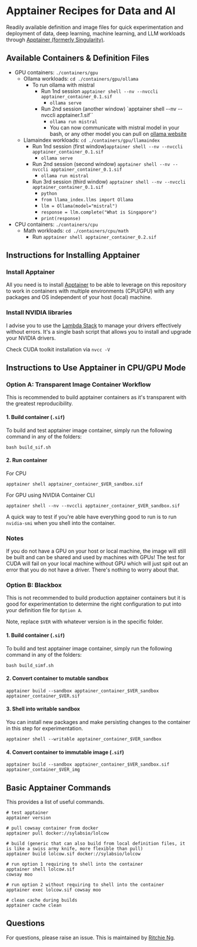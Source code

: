 # Apptainer Recipes for Data and AI
Readily available definition and image files for quick experimentation and deployment of data, deep learning, machine learning, and LLM workloads through [Apptainer (formerly Singularity)](https://apptainer.org/docs/admin/main/admin_quickstart.html).

## Available Containers & Definition Files
- GPU containers: `./containers/gpu`
  - Ollama workloads: `cd ./containers/gpu/ollama`
    - To run ollama with mistral
      - Run 1nd session `apptainer shell --nv --nvccli apptainer_container_0.1.sif`
        - `ollama serve`
      - Run 2nd session (another window) `apptainer shell --nv --nvccli apptainer.1.sif``
        - `ollama run mistral`
        - You can now communicate with mistral model in your bash, or any other model you can pull on [ollama website](https://ollama.com/)
  - Llamaindex workloads: `cd ./containers/gpu/llamaindex`
      - Run 1nd session (first window)`apptainer shell --nv --nvccli apptainer_container_0.1.sif`
        - `ollama serve`
      - Run 2nd session (second window) `apptainer shell --nv --nvccli apptainer_container_0.1.sif`
        - `ollama run mistral`
      - Run 3rd session (third window) `apptainer shell --nv --nvccli apptainer_container_0.1.sif`
        - `python`
        - `from llama_index.llms import Ollama`
        - `llm = Ollama(model="mistral")`
        - `response = llm.complete("What is Singapore")`
        - `print(response)`
- CPU containers: `./containers/cpu`
  - Math workloads: `cd ./containers/cpu/math`
    - Run `apptainer shell apptainer_container_0.2.sif`

## Instructions for Installing Apptainer

### Install Apptainer
All you need is to install [Apptainer](https://apptainer.org/docs/admin/latest/installation.html) to be able to leverage on this repository to work in containers with multiple environments (CPU/GPU) with any packages and OS independent of your host (local) machine.

### Install NVIDIA libraries
I advise you to use the [Lambda Stack](https://lambdalabs.com/lambda-stack-deep-learning-software) to manage your drivers effectively without errors. It's a single bash script that allows you to install and upgrade your NVIDIA drivers.

Check CUDA toolkit installation via `nvcc -V`

## Instructions to Use Apptainer in CPU/GPU Mode

### Option A: Transparent Image Container Workflow

This is recommended to build apptainer containers as it's transparent with the greatest reproducibility.

#### 1. Build container (`.sif`)
To build and test apptainer image container, simply run the following command in any of the folders:
```
bash build_sif.sh
```

#### 2. Run container
For CPU
```
apptainer shell apptainer_container_$VER_sandbox.sif
```

For GPU using NVIDIA Container CLI
```
apptainer shell --nv --nvccli apptainer_container_$VER_sandbox.sif
```

A quick way to test if you're able have everything good to run is to run `nvidia-smi` when you shell into the container. 

### Notes
If you do not have a GPU on your host or local machine, the image will still be built and can be shared and used by machines with GPUs! The test for CUDA will fail on your local machine without GPU which will just spit out an error that you do not have a driver. There's nothing to worry about that.

### Option B: Blackbox
This is not recommended to build production apptainer containers but it is good for experimentation to determine the right configuration to put into your definition file for `Option A`.

Note, replace `$VER` with whatever version is in the specific folder.

#### 1. Build container (`.sif`)
To build and test apptainer image container, simply run the following command in any of the folders:
```
bash build_simf.sh
```

#### 2. Convert container to mutable sandbox
```
apptainer build --sandbox apptainer_container_$VER_sandbox apptainer_container_$VER.sif
``` 

#### 3. Shell into writable sandbox
You can install new packages and make persisting changes to the container in this step for experimentation.
```
apptainer shell --writable apptainer_container_$VER_sandbox
```

#### 4. Convert container to immutable image (`.sif`)
```
apptainer build --sandbox apptainer_container_$VER_sandbox.sif apptainer_container_$VER_img
``` 

## Basic Apptainer Commands

This provides a list of useful commands.

```
# test apptainer
apptainer version

# pull cowsay container from docker
apptainer pull docker://sylabsio/lolcow

# build (generic that can also build from local definition files, it is like a swiss army knife, more flexible than pull)
apptainer build lolcow.sif docker://sylabsio/lolcow

# run option 1 requiring to shell into the container
apptainer shell lolcow.sif
cowsay moo

# run option 2 without requiring to shell into the container
apptainer exec lolcow.sif cowsay moo

# clean cache during builds
apptainer cache clean
```

## Questions
For questions, please raise an issue. This is maintained by [Ritchie Ng](https://github.com/ritchieng).